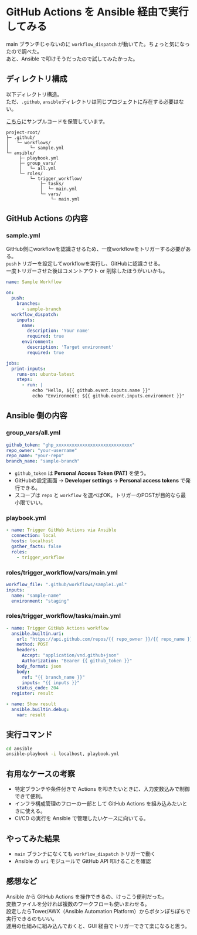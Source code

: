 # GitHub Actions を Ansible 経由で実行してみる

main ブランチじゃないのに `workflow_dispatch` が動いてた。ちょっと気になったので調べた。  
あと、Ansible で叩けそうだったので試してみたかった。

## ディレクトリ構成

以下ディレクトリ構造。  
ただ、`.github`, `ansible`ディレクトリは同じプロジェクトに存在する必要はない。

[こちら](/codes/github/github-actions/github-actions-via-ansible/)にサンプルコードを保管しています。

```tree
project-root/
├─ .github/
│   └─ workflows/
│        └─ sample.yml
└─ ansible/
     ├─ playbook.yml
     ├─ group_vars/
     │   └─ all.yml
     └─ roles/
         └─ trigger_workflow/
             ├─ tasks/
             │  └─ main.yml
             └─ vars/
                 └─ main.yml
```

## GitHub Actions の内容

### sample.yml

GitHub側にworkflowを認識させるため、一度workflowをトリガーする必要がある。  
`push`トリガーを設定してworkflowを実行し、GitHubに認識させる。  
一度トリガーさせた後はコメントアウト or 削除したほうがいいかも。

```yaml
name: Sample Workflow

on:
  push:
    branches:
      - sample-branch
  workflow_dispatch:
    inputs:
      name:
        description: 'Your name'
        required: true
      environment:
        description: 'Target environment'
        required: true

jobs:
  print-inputs:
    runs-on: ubuntu-latest
    steps:
      - run: |
          echo "Hello, ${{ github.event.inputs.name }}"
          echo "Environment: ${{ github.event.inputs.environment }}"
```

## Ansible 側の内容

### group_vars/all.yml

```yaml
github_token: "ghp_xxxxxxxxxxxxxxxxxxxxxxxxxxxxx"
repo_owner: "your-username"
repo_name: "your-repo"
branch_name: "sample-branch"
```

- `github_token` は **Personal Access Token (PAT)** を使う。
- GitHubの設定画面 → **Developer settings → Personal access tokens** で発行できる。
- スコープは `repo` と `workflow` を選べばOK。トリガーのPOSTが目的なら最小限でいい。

### playbook.yml

```yaml
- name: Trigger GitHub Actions via Ansible
  connection: local
  hosts: localhost
  gather_facts: false
  roles:
    - trigger_workflow

```

### roles/trigger_workflow/vars/main.yml

```yaml
workflow_file: ".github/workflows/sample1.yml"
inputs:
  name: "sample-name"
  environment: "staging"

```

### roles/trigger_workflow/tasks/main.yml

```yaml
- name: Trigger GitHub Actions workflow
  ansible.builtin.uri:
    url: "https://api.github.com/repos/{{ repo_owner }}/{{ repo_name }}/actions/workflows/{{ workflow_file | basename }}/dispatches"
    method: POST
    headers:
      Accept: "application/vnd.github+json"
      Authorization: "Bearer {{ github_token }}"
    body_format: json
    body:
      ref: "{{ branch_name }}"
      inputs: "{{ inputs }}"
    status_code: 204
  register: result

- name: Show result
  ansible.builtin.debug:
    var: result
```

## 実行コマンド

```bash
cd ansible
ansible-playbook -i localhost, playbook.yml
```

## 有用なケースの考察

- 特定ブランチや条件付きで Actions を叩きたいときに、入力変数込みで制御できて便利。
- インフラ構成管理のフローの一部として GitHub Actions を組み込みたいときに使える。
- CI/CD の実行を Ansible で管理したいケースに向いてる。

## やってみた結果

- `main` ブランチになくても `workflow_dispatch` トリガーで動く
- Ansible の `uri` モジュールで GitHub API 叩けることを確認

## 感想など

Ansible から GitHub Actions を操作できるの、けっこう便利だった。  
変数ファイルを分ければ複数のワークフローも使いまわせる。  
設定したらTower/AWX（Ansible Automation Platform）からボタンぽちぽちで実行できるのもいい。  
運用の仕組みに組み込んでおくと、GUI 経由でトリガーできて楽になると思う。
